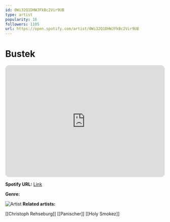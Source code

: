 ```yaml
---
id: 0Wi32Q1DHWJFkBc2Vir9UB
type: artist
popularity: 16
followers: 1105
url: https://open.spotify.com/artist/0Wi32Q1DHWJFkBc2Vir9UB
---
```

# Bustek

<iframe style="border-radius:12px" src="https://open.spotify.com/embed/artist/0Wi32Q1DHWJFkBc2Vir9UB" width="100%" height="352" frameBorder="0" allowfullscreen="" allow="autoplay; clipboard-write; encrypted-media; fullscreen; picture-in-picture" loading="lazy"></iframe>

**Spotify URL:** [Link](https://open.spotify.com/artist/0Wi32Q1DHWJFkBc2Vir9UB)

**Genre:** 

![Artist](https://i.scdn.co/image/ab6761610000e5ebe61ba9b5a03b8c4d4f1ee51f)
**Related artists:**

[[Christoph Rehseburg]]
[[Panischer]]
[[Holy Smokez]]
